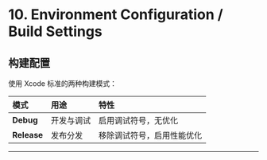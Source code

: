 # 10. Environment Configuration / Build Settings

## 构建配置

使用 Xcode 标准的两种构建模式：


| 模式        | 用途       | 特性                       |
| :---------- | :--------- | :------------------------- |
| **Debug**   | 开发与调试 | 启用调试符号，无优化       |
| **Release** | 发布分发   | 移除调试符号，启用性能优化 |

---
